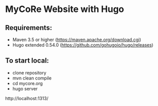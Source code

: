 # MyCoRe Website with Hugo

## Requirements:
 - Maven 3.5 or higher (https://maven.apache.org/download.cgi)
 - Hugo extended 0.54.0 (https://github.com/gohugoio/hugo/releases)


## To start local:

 - clone repository
 - mvn clean compile
 - cd mycore.org
 - hugo server
 
 http://localhost:1313/
 